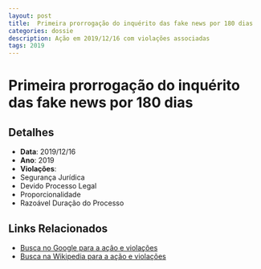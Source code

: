 ```yaml
---
layout: post
title:  Primeira prorrogação do inquérito das fake news por 180 dias
categories: dossie
description: Ação em 2019/12/16 com violações associadas
tags: 2019
---
```


# Primeira prorrogação do inquérito das fake news por 180 dias

## Detalhes
- **Data**: 2019/12/16
- **Ano**: 2019
- **Violações**:
- Segurança Jurídica
- Devido Processo Legal
- Proporcionalidade
- Razoável Duração do Processo

## Links Relacionados
- [Busca no Google para a ação e violações](https://www.google.com/search?q=%22Alexandre%20de%20Moraes%22%20Primeira%20prorroga%C3%A7%C3%A3o%20do%20inqu%C3%A9rito%20das%20fake%20news%20por%20180%20dias%20Seguran%C3%A7a%20Jur%C3%ADdica%20Devido%20Processo%20Legal%20Proporcionalidade%20Razo%C3%A1vel%20Dura%C3%A7%C3%A3o%20do%20Processo%202019)
- [Busca na Wikipedia para a ação e violações](https://en.wikipedia.org/w/index.php?search=%22Alexandre%20de%20Moraes%22%20Primeira%20prorroga%C3%A7%C3%A3o%20do%20inqu%C3%A9rito%20das%20fake%20news%20por%20180%20dias%20Seguran%C3%A7a%20Jur%C3%ADdica%20Devido%20Processo%20Legal%20Proporcionalidade%20Razo%C3%A1vel%20Dura%C3%A7%C3%A3o%20do%20Processo%202019)

